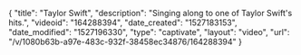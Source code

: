 {
    "title": "Taylor Swift",
    "description": "Singing along to one of Taylor Swift's hits.",
    "videoid": "164288394",
    "date_created": "1527183153",
    "date_modified": "1527196330",
    "type": "captivate",
    "layout": "video",
    "url": "\/v\/1080b63b-a97e-483c-932f-38458ec34876\/164288394"
}